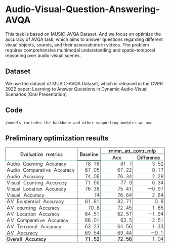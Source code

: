 # Audio-Visual-Question-Answering-AVQA
This task is based on MUSIC-AVQA Dataset. And we focus on optimize the accuracy of AVQA task, which aims to answer questions regarding different visual objects, sounds, and their associations in videos. The problem requires comprehensive multimodal understanding and spatio-temporal reasoning over audio-visual scenes.
## Dataset
We use the dataset of MUSIC-AVQA Dataset, which is released in the CVPR 2022 paper:
Learning to Answer Questions in Dynamic Audio-Visual Scenarios (Oral Presentation)
## Code
`/models includes the backbone and other supporting modules we use`
## Preliminary optimization results
![image](https://github.com/zailongchen/Audio-Visual-Question-Answering-AVQA/blob/main/image/results_1.png)
